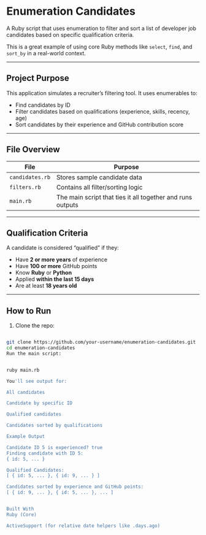 # Enumeration Candidates

A Ruby script that uses enumeration to filter and sort a list of developer job candidates based on specific qualification criteria.

This is a great example of using core Ruby methods like `select`, `find`, and `sort_by` in a real-world context.

---

## Project Purpose

This application simulates a recruiter’s filtering tool. It uses enumerables to:
- Find candidates by ID
- Filter candidates based on qualifications (experience, skills, recency, age)
- Sort candidates by their experience and GitHub contribution score

---

## File Overview

| File           | Purpose |
|----------------|---------|
| `candidates.rb`| Stores sample candidate data |
| `filters.rb`   | Contains all filter/sorting logic |
| `main.rb`      | The main script that ties it all together and runs outputs |

---

## Qualification Criteria

A candidate is considered “qualified” if they:
- Have **2 or more years** of experience
- Have **100 or more** GitHub points
- Know **Ruby** or **Python**
- Applied **within the last 15 days**
- Are at least **18 years old**

---

## How to Run

1. Clone the repo:
```bash

git clone https://github.com/your-username/enumeration-candidates.git
cd enumeration-candidates
Run the main script:


ruby main.rb

You'll see output for:

All candidates

Candidate by specific ID

Qualified candidates

Candidates sorted by qualifications

Example Output

Candidate ID 5 is experienced? true
Finding candidate with ID 5:
{ id: 5, ... }

Qualified Candidates:
[ { id: 5, ... }, { id: 9, ... } ]

Candidates sorted by experience and GitHub points:
[ { id: 9, ... }, { id: 5, ... }, ... ]


Built With
Ruby (Core)

ActiveSupport (for relative date helpers like .days.ago)